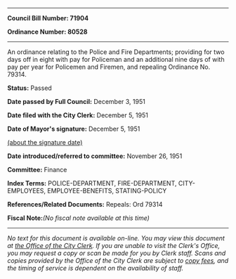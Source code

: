 

********

**Council Bill Number: 71904**
   
**Ordinance Number: 80528**
********

 An ordinance relating to the Police and Fire Departments; providing for two days off in eight with pay for Policeman and an additional nine days of with pay per year for Policemen and Firemen, and repealing Ordinance No. 79314.

**Status:** Passed
   
**Date passed by Full Council:** December 3, 1951
   
**Date filed with the City Clerk:** December 5, 1951
   
**Date of Mayor's signature:** December 5, 1951
   
[(about the signature date)](/~public/approvaldate.htm)
   
   
   
**Date introduced/referred to committee:** November 26, 1951
   
**Committee:** Finance
   
   
**Index Terms:** POLICE-DEPARTMENT, FIRE-DEPARTMENT, CITY-EMPLOYEES, EMPLOYEE-BENEFITS, STATING-POLICY

**References/Related Documents:** Repeals: Ord 79314

**Fiscal Note:**_(No fiscal note available at this time)_
********

_No text for this document is available on-line. You may view this document at [the Office of the City Clerk](http://www.seattle.gov/leg/clerk/contactUs.htm). If you are unable to visit the Clerk's Office, you may request a copy or scan be made for you by Clerk staff. Scans and copies provided by the Office of the City Clerk are subject to [copy fees](http://clerk.seattle.gov/~public/clerkfees.htm), and the timing of service is dependent on the availability of staff._


